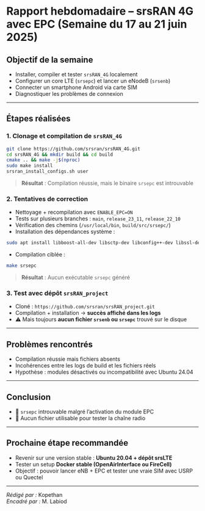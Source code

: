 # Rapport hebdomadaire – srsRAN 4G avec EPC (Semaine du 17 au 21 juin 2025)

## Objectif de la semaine

- Installer, compiler et tester `srsRAN_4G` localement
- Configurer un core LTE (`srsepc`) et lancer un eNodeB (`srsenb`)
- Connecter un smartphone Android via carte SIM
- Diagnostiquer les problèmes de connexion

---

## Étapes réalisées

### 1. Clonage et compilation de `srsRAN_4G`
```bash
git clone https://github.com/srsran/srsRAN_4G.git
cd srsRAN_4G && mkdir build && cd build
cmake .. && make -j$(nproc)
sudo make install
srsran_install_configs.sh user
```
> **Résultat** : Compilation réussie, mais le binaire `srsepc` est introuvable

### 2. Tentatives de correction

- Nettoyage + recompilation avec `ENABLE_EPC=ON`
- Tests sur plusieurs branches : `main`, `release_23_11`, `release_22_10`
- Vérification des chemins (`/usr/local/bin`, `build/src/srsepc/`)
- Installation des dépendances système :
```bash
sudo apt install libboost-all-dev libsctp-dev libconfig++-dev libssl-dev
```
- Compilation ciblée :
```bash
make srsepc
```
> **Résultat** : Aucun exécutable `srsepc` généré

### 3. Test avec dépôt `srsRAN_project`

- Cloné : `https://github.com/srsran/srsRAN_project.git`
- Compilation + installation → **succès affiché dans les logs**
- ⚠️ Mais toujours **aucun fichier `srsenb` ou `srsepc`** trouvé sur le disque

---

## Problèmes rencontrés

- Compilation réussie mais fichiers absents
- Incohérences entre les logs de build et les fichiers réels
- Hypothèse : modules désactivés ou incompatibilité avec Ubuntu 24.04

---

## Conclusion

- 🔹 `srsepc` introuvable malgré l’activation du module EPC
- 🔹 Aucun fichier utilisable pour tester la chaîne radio

---

## Prochaine étape recommandée

- Revenir sur une version stable : **Ubuntu 20.04 + dépôt srsLTE**
- Tester un setup **Docker stable (OpenAirInterface ou FireCell)**
- Objectif : pouvoir lancer eNB + EPC et tester une vraie SIM avec USRP ou Quectel

---

*Rédigé par :* Kopethan  
*Encadré par :* M. Labiod

